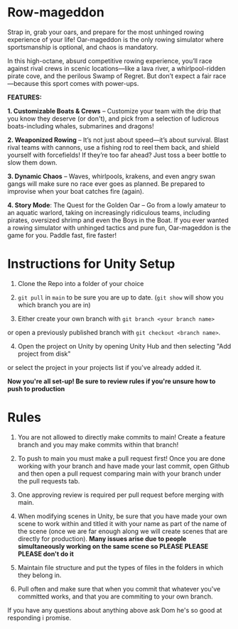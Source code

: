 # Row-mageddon
Strap in, grab your oars, and prepare for the most unhinged rowing experience of your life! Oar-mageddon is the only rowing simulator where sportsmanship is optional, and chaos is mandatory.

In this high-octane, absurd competitive rowing experience, you’ll race against rival crews in scenic locations—like a lava river, a whirlpool-ridden pirate cove, and the perilous Swamp of Regret. But don’t expect a fair race—because this sport comes with power-ups.

**FEATURES:**

**1.  Customizable Boats & Crews** – Customize your team with the drip that you know they deserve (or don't), and pick from a selection of ludicrous boats-including whales, submarines and dragons!

**2.  Weaponized Rowing** – It’s not just about speed—it’s about survival. Blast rival teams with cannons, use a fishing rod to reel them back, and shield yourself with forcefields! If they’re too far ahead? Just toss a beer bottle to slow them down.

**3.  Dynamic Chaos** – Waves, whirlpools, krakens, and even angry swan gangs will make sure no race ever goes as planned. Be prepared to improvise when your boat catches fire (again).

**4.  Story Mode**: The Quest for the Golden Oar – Go from a lowly amateur to an aquatic warlord, taking on increasingly ridiculous teams, including pirates, oversized shrimp and even the Boys in the Boat.
If you ever wanted a rowing simulator with unhinged tactics and pure fun, Oar-mageddon is the game for you. Paddle fast, fire faster!


# Instructions for Unity Setup

1. Clone the Repo into a folder of your choice 

2. `git pull` in `main` to be sure you are up to date. (`git show` will show you which branch you are in)

3. Either create your own branch with `git branch <your branch name>`

or open a previously published branch with `git checkout <branch name>`.

4. Open the project on Unity by opening Unity Hub and then selecting "Add project from disk"

or select the project in your projects list if you've already added it.

**Now you're all set-up! Be sure to review rules if you're unsure how to push to production**

# Rules 

1. You are not allowed to directly make commits to main! Create a feature branch and you may make commits within that branch!

2. To push to main you must make a pull request first! Once you are done working with your branch and have made your last commit, open Github
and then open a pull request comparing main with your branch under the pull requests tab.

3. One approving review is required per pull request before merging with main. 

4. When modifying scenes in Unity, be sure that you have made your own scene to work within and titled it with your name as part of the name of the scene (once we are far enough along we will create scenes that are directly for production). **Many issues arise due to people simultaneously working on the same scene so PLEASE PLEASE PLEASE don't do it**

5. Maintain file structure and put the types of files in the folders in which they belong in.

6. Pull often and make sure that when you commit that whatever you've committed works, and that you are commiting to your own branch.

If you have any questions about anything above ask Dom he's so good at responding i promise.

